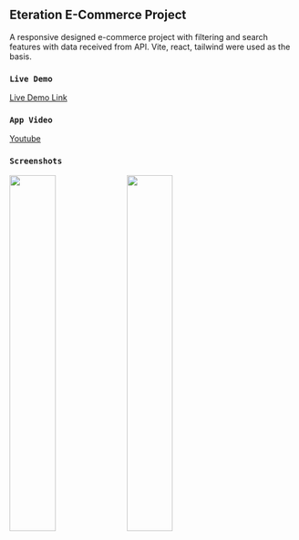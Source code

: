 ## Eteration E-Commerce Project

A responsive designed e-commerce project with filtering and search features with data received from API. Vite, react, tailwind were used as the basis.

### `Live Demo`
 [Live Demo Link
](https://ecommerce-react-flax-delta.vercel.app/) 
### `App Video`

 [Youtube
](https://youtu.be/PEYeQyW4hR0) 

### `Screenshots`

<img src="https://i.hizliresim.com/mechrlp.png" width=40% height=40%>
<img src="https://i.hizliresim.com/as8ee9j.png" width=40% height=40%>



